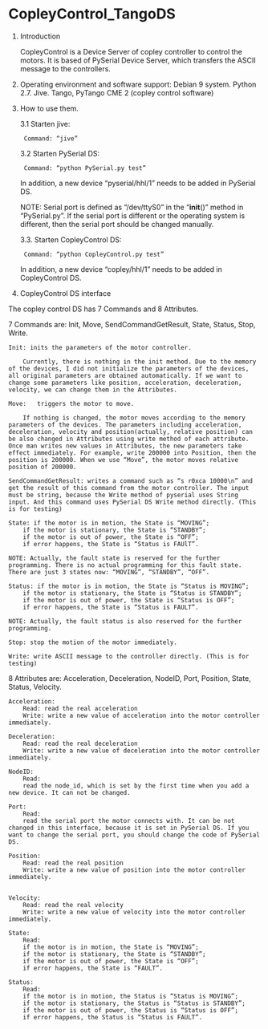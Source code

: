 # CopleyControl_TangoDS

1. Introduction

	CopleyControl is a Device Server of copley controller to control the motors. It is based of PySerial Device Server, which transfers the ASCII message to the controllers. 

2. Operating environment and software support: 
	Debian 9 system. 
	Python 2.7. 
	Jive. 
	Tango, PyTango
	CME 2 (copley control software)

3. How to use them. 

	3.1 Starten jive:

 		Command: “jive”

	3.2 Starten PySerial DS:

 		Command: “python PySerial.py test”

	In addition, a new device “pyserial/hhl/1” needs to be added in PySerial DS. 


	NOTE: Serial port is defined as “/dev/ttyS0” in the “__init__()” method in “PySerial.py”. If the serial port is different or the operating system is different, then the serial port should be changed manually. 

	3.3. Starten CopleyControl DS:

 		Command: “python CopleyControl.py test”

	In addition, a new device “copley/hhl/1” needs to be added in CopleyControl DS. 



4. CopleyControl DS interface 

The copley control DS has 7 Commands and 8 Attributes. 

7 Commands are: Init, Move, SendCommandGetResult, State, Status, Stop, Write. 

   	Init: inits the parameters of the motor controller. 

		Currently, there is nothing in the init method. Due to the memory of the devices, I did not initialize the parameters of the devices, all original parameters are obtained automatically. If we want to change some parameters like position, acceleration, deceleration, velocity, we can change them in the Attributes. 

	Move:	triggers the motor to move. 
		
		If nothing is changed, the motor moves according to the memory parameters of the devices. The parameters including acceleration, deceleration, velocity and position(actually, relative position) can be also changed in Attributes using write method of each attribute. Once man writes new values in Attributes, the new parameters take effect immediately. For example, write 200000 into Position, then the position is 200000. When we use “Move”, the motor moves relative position of 200000. 

	SendCommandGetResult: writes a command such as “s r0xca 10000\n” and get the result of this command from the motor controller. The input must be string, because the Write method of pyserial uses String input. And this command uses PySerial DS Write method directly. (This is for testing)

	State: if the motor is in motion, the State is “MOVING”;
		if the motor is stationary, the State is “STANDBY”;
		if the motor is out of power, the State is “OFF”;
		if error happens, the State is “Status is FAUlT”. 

	NOTE: Actually, the fault state is reserved for the further programming. There is no actual programming for this fault state. There are just 3 states now: “MOVING”, “STANDBY”, “OFF”. 

	Status: if the motor is in motion, the State is “Status is MOVING”;
		if the motor is stationary, the State is “Status is STANDBY”;
		if the motor is out of power, the State is “Status is OFF”;
		if error happens, the State is “Status is FAULT”.

	NOTE: Actually, the fault status is also reserved for the further programming.  

	Stop: stop the motion of the motor immediately.
	
	Write: write ASCII message to the controller directly. (This is for testing)
	
8 Attributes are: Acceleration, Deceleration, NodeID, Port, Position, State, Status, Velocity.

	Acceleration: 
		Read: read the real acceleration 
		Write: write a new value of acceleration into the motor controller immediately.

	Deceleration: 
		Read: read the real deceleration
		Write: write a new value of deceleration into the motor controller immediately.

	NodeID:
		Read: 
		read the node_id, which is set by the first time when you add a new device. It can not be changed. 

	Port:
		Read: 
		read the serial port the motor connects with. It can be not changed in this interface, because it is set in PySerial DS. If you want to change the serial port, you should change the code of PySerial DS.

	Position: 
		Read: read the real position
		Write: write a new value of position into the motor controller immediately.


	Velocity: 
		Read: read the real velocity
		Write: write a new value of velocity into the motor controller immediately.

	State: 
		Read:
		if the motor is in motion, the State is “MOVING”;
		if the motor is stationary, the State is “STANDBY”;
		if the motor is out of power, the State is “OFF”;
		if error happens, the State is “FAULT”.

	Status: 
		Read:
		if the motor is in motion, the Status is “Status is MOVING”;
		if the motor is stationary, the Status is “Status is STANDBY”;
		if the motor is out of power, the Status is “Status is OFF”;
		if error happens, the Status is “Status is FAULT”.
	
